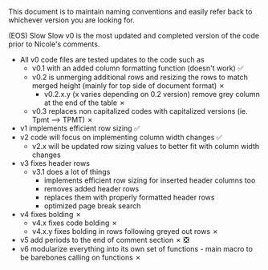 This document is to maintain naming conventions and easily refer back to whichever version you are looking for.

(EOS) Slow Slow v0 is the most updated and completed version of the code prior to Nicole's comments.
  - All v0 code files are tested updates to the code such as
      - v0.1 with an added column formatting function (doesn't work) :white_check_mark:
      - v0.2 is unmerging additional rows and resizing the rows to match merged height (mainly for top side of document format) &cross;
        - v0.2.x.y (x varies depending on 0.2 version) remove grey column at the end of the table &cross;
      - v0.3 replaces non capitalized codes with capitalized versions (ie. Tpmt --> TPMT) &cross;
  - v1 implements efficient row sizing :white_check_mark:
  - v2 code will focus on implementing column width changes :white_check_mark:
      - v2.x will be updated row sizing values to better fit with column width changes
  - v3 fixes header rows
      - v3.1 does a lot of things
        - implements efficient row sizing for inserted header columns too
        - removes added header rows
        - replaces them with properly formatted header rows
        - optimized page break search
  - v4 fixes bolding &cross;
      - v4.x fixes code bolding &cross;
      - v4.x.y fixes bolding in rows following greyed out rows &cross;
  - v5 add periods to the end of comment section &cross; ❎
  - v6 modularize everything into its own set of functions - main macro to be barebones calling on functions &cross;
